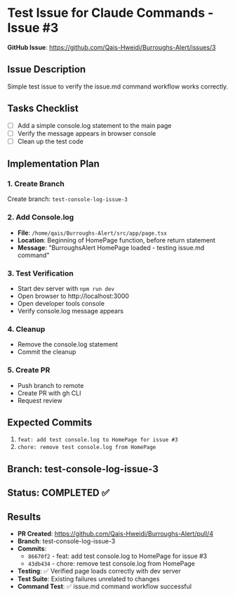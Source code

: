# Test Issue for Claude Commands - Issue #3

**GitHub Issue**: https://github.com/Qais-Hweidi/Burroughs-Alert/issues/3

## Issue Description

Simple test issue to verify the issue.md command workflow works correctly.

## Tasks Checklist

- [ ] Add a simple console.log statement to the main page
- [ ] Verify the message appears in browser console
- [ ] Clean up the test code

## Implementation Plan

### 1. Create Branch

Create branch: `test-console-log-issue-3`

### 2. Add Console.log

- **File**: `/home/qais/Burroughs-Alert/src/app/page.tsx`
- **Location**: Beginning of HomePage function, before return statement
- **Message**: "BurroughsAlert HomePage loaded - testing issue.md command"

### 3. Test Verification

- Start dev server with `npm run dev`
- Open browser to http://localhost:3000
- Open developer tools console
- Verify console.log message appears

### 4. Cleanup

- Remove the console.log statement
- Commit the cleanup

### 5. Create PR

- Push branch to remote
- Create PR with gh CLI
- Request review

## Expected Commits

1. `feat: add test console.log to HomePage for issue #3`
2. `chore: remove test console.log from HomePage`

## Branch: test-console-log-issue-3

## Status: COMPLETED ✅

## Results

- **PR Created**: https://github.com/Qais-Hweidi/Burroughs-Alert/pull/4
- **Branch**: test-console-log-issue-3
- **Commits**:
  - `86670f2` - feat: add test console.log to HomePage for issue #3
  - `43db434` - chore: remove test console.log from HomePage
- **Testing**: ✅ Verified page loads correctly with dev server
- **Test Suite**: Existing failures unrelated to changes
- **Command Test**: ✅ issue.md command workflow successful
